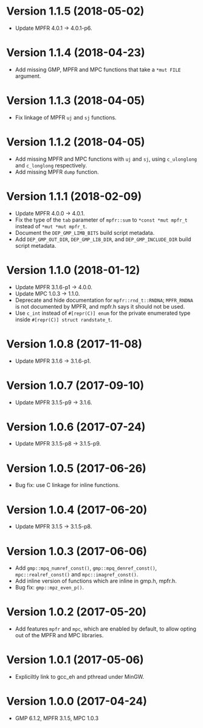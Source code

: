 Version 1.1.5 (2018-05-02)
==========================

* Update MPFR 4.0.1 -> 4.0.1-p6.

Version 1.1.4 (2018-04-23)
==========================

* Add missing GMP, MPFR and MPC functions that take a `*mut FILE`
  argument.

Version 1.1.3 (2018-04-05)
==========================

* Fix linkage of MPFR `uj` and `sj` functions.

Version 1.1.2 (2018-04-05)
==========================

* Add missing MPFR and MPC functions with `uj` and `sj`, using
  `c_ulonglong` and `c_longlong` respectively.
* Add missing MPFR `dump` function.

Version 1.1.1 (2018-02-09)
==========================

* Update MPFR 4.0.0 -> 4.0.1.
* Fix the type of the `tab` parameter of `mpfr::sum` to
  `*const *mut mpfr_t` instead of `*mut *mut mpfr_t`.
* Document the `DEP_GMP_LIMB_BITS` build script metadata.
* Add `DEP_GMP_OUT_DIR`, `DEP_GMP_LIB_DIR`, and `DEP_GMP_INCLUDE_DIR`
  build script metadata.

Version 1.1.0 (2018-01-12)
==========================

* Update MPFR 3.1.6-p1 -> 4.0.0.
* Update MPC 1.0.3 -> 1.1.0.
* Deprecate and hide documentation for `mpfr::rnd_t::RNDNA`;
  `MPFR_RNDNA` is not documented by MPFR, and mpfr.h says it should
  not be used.
* Use `c_int` instead of `#[repr(C)] enum` for the private enumerated
  type inside `#[repr(C)] struct randstate_t`.

Version 1.0.8 (2017-11-08)
==========================

* Update MPFR 3.1.6 -> 3.1.6-p1.

Version 1.0.7 (2017-09-10)
==========================

* Update MPFR 3.1.5-p9 -> 3.1.6.

Version 1.0.6 (2017-07-24)
==========================

* Update MPFR 3.1.5-p8 -> 3.1.5-p9.

Version 1.0.5 (2017-06-26)
==========================

* Bug fix: use C linkage for inline functions.

Version 1.0.4 (2017-06-20)
==========================

* Update MPFR 3.1.5 -> 3.1.5-p8.

Version 1.0.3 (2017-06-06)
==========================

* Add `gmp::mpq_numref_const()`, `gmp::mpq_denref_const()`,
  `mpc::realref_const()` and `mpc::imagref_const()`.
* Add inline version of functions which are inline in gmp.h, mpfr.h.
* Bug fix: `gmp::mpz_even_p()`.

Version 1.0.2 (2017-05-20)
==========================

* Add features `mpfr` and `mpc`, which are enabled by default, to
  allow opting out of the MPFR and MPC libraries.

Version 1.0.1 (2017-05-06)
==========================

* Expliciltly link to gcc_eh and pthread under MinGW.

Version 1.0.0 (2017-04-24)
==========================

* GMP 6.1.2, MPFR 3.1.5, MPC 1.0.3

